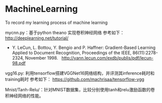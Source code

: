 # MachineLearning
To record my learning process of machine learning

mycnn.py：基于python theano 实现卷积神经网络
参考如下：
http://deeplearning.net/tutorial/
- Y. LeCun, L. Bottou, Y. Bengio and P. Haffner:
   Gradient-Based Learning Applied to Document
   Recognition, Proceedings of the IEEE, 86(11):2278-2324, November 1998.
   http://yann.lecun.com/exdb/publis/pdf/lecun-98.pdf

vgg16.py:
利用tensorflow搭建VGGNet16网络结构，并评测其inference耗时和training耗时
参考如下：
https://github.com/machrisaa/tensorflow-vgg

Mnist/Tanh-Relu/：针对MNIST数据集，比较分别使用tanh和relu激励函数的卷积神经网络的性能。
